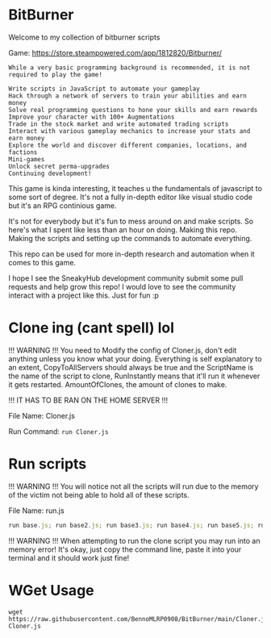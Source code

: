 # BitBurner

Welcome to my collection of bitburner scripts

Game: https://store.steampowered.com/app/1812820/Bitburner/

```
While a very basic programming background is recommended, it is not required to play the game!

Write scripts in JavaScript to automate your gameplay
Hack through a network of servers to train your abilities and earn money
Solve real programming questions to hone your skills and earn rewards
Improve your character with 100+ Augmentations
Trade in the stock market and write automated trading scripts
Interact with various gameplay mechanics to increase your stats and earn money
Explore the world and discover different companies, locations, and factions
Mini-games
Unlock secret perma-upgrades
Continuing development!
```

This game is kinda interesting, it teaches u the fundamentals of javascript to some sort of degree.
It's not a fully in-depth editor like visual studio code but it's an RPG continious game.

It's not for everybody but it's fun to mess around on and make scripts. So here's what I spent like less than an hour on doing.
Making this repo. Making the scripts and setting up the commands to automate everything.

This repo can be used for more in-depth research and automation when it comes to this game.

I hope I see the SneakyHub development community submit some pull requests and help grow this repo!
I would love to see the community interact with a project like this. Just for fun :p 


# Clone ing (cant spell) lol

!!! WARNING !!!
You need to Modify the config of Cloner.js, don't edit anything unless you know what your doing.
Everything is self explanatory to an extent, CopyToAllServers should always be true and the
ScriptName is the name of the script to clone, RunInstantly means that it'll run it whenever it gets
restarted. AmountOfClones, the amount of clones to make.

!!! IT HAS TO BE RAN ON THE HOME SERVER !!!

File Name: Cloner.js

Run Command: ```run Cloner.js```

# Run scripts

!!! WARNING !!!
You will notice not all the scripts will run due to the memory of the victim not being able to hold all of these scripts.

File Name: run.js
```js
run base.js; run base2.js; run base3.js; run base4.js; run base5.js; run base6.js; run base7.js; run base8.js; run base9.js; run base10.js
```
!!! WARNING !!!
When attempting to run the clone script you may run into an memory error!
It's okay, just copy the command line, paste it into your terminal and it should work just fine!

# WGet Usage

```
wget https://raw.githubusercontent.com/BennoMLRP0908/BitBurner/main/Cloner.js Cloner.js
```
